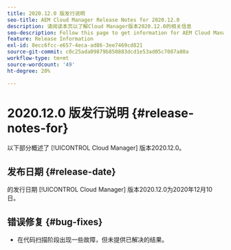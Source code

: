 ```yaml
---
title: 2020.12.0 版发行说明
seo-title: AEM Cloud Manager Release Notes for 2020.12.0
description: 请阅读本页以了解Cloud Manager版本2020.12.0的相关信息
seo-description: Follow this page to get information for AEM Cloud Manager Release 2020.12.0
feature: Release Information
exl-id: 8ecc6fcc-e657-4eca-ad86-3ee7469cd821
source-git-commit: c0c25ada09879b850883dcd1e53ad05c7087a80a
workflow-type: tm+mt
source-wordcount: '49'
ht-degree: 20%

---
```


# 2020.12.0 版发行说明 {#release-notes-for}

以下部分概述了 [!UICONTROL Cloud Manager] 版本2020.12.0。

## 发布日期 {#release-date}

的发行日期 [!UICONTROL Cloud Manager] 版本2020.12.0为2020年12月10日。

## 错误修复 {#bug-fixes}

* 在代码扫描阶段出现一些故障，但未提供已解决的结果。
